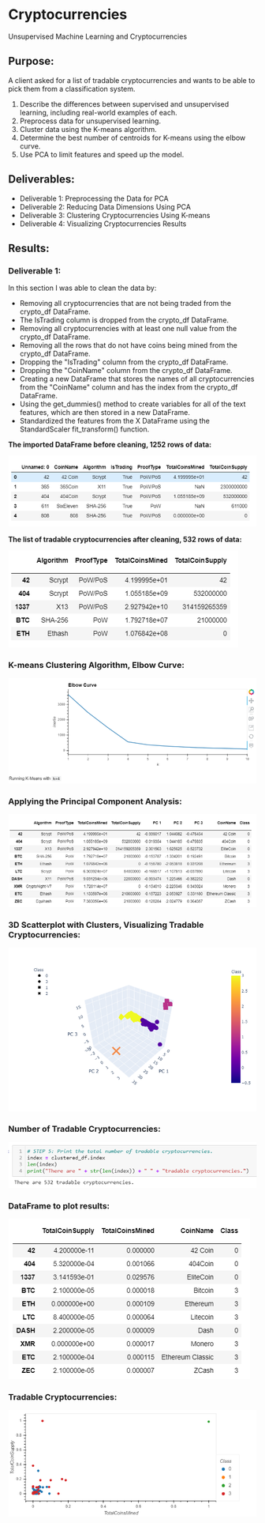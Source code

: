 # Cryptocurrencies
Unsupervised Machine Learning and Cryptocurrencies

## Purpose: 
A client asked for a list of tradable cryptocurrencies and wants to be able to pick them from a classification system.    

1. Describe the differences between supervised and unsupervised learning, including real-world examples of each.
2. Preprocess data for unsupervised learning.
3. Cluster data using the K-means algorithm.
4. Determine the best number of centroids for K-means using the elbow curve.
5. Use PCA to limit features and speed up the model.

## Deliverables:

* Deliverable 1: Preprocessing the Data for PCA
* Deliverable 2: Reducing Data Dimensions Using PCA
* Deliverable 3: Clustering Cryptocurrencies Using K-means
* Deliverable 4: Visualizing Cryptocurrencies Results

## Results:

### Deliverable 1:

In this section I was able to clean the data by:

* Removing all cryptocurrencies that are not being traded from the crypto_df DataFrame.
* The IsTrading column is dropped from the crypto_df DataFrame.
* Removing all cryptocurrencies with at least one null value from the crypto_df DataFrame.
* Removing all the rows that do not have coins being mined from the crypto_df DataFrame.
* Dropping the "IsTrading" column from the crypto_df DataFrame.
* Dropping the "CoinName" column from the crypto_df DataFrame.
* Creating a new DataFrame that stores the names of all cryptocurrencies from the "CoinName" column and has the index from the crypto_df DataFrame.
* Using the get_dummies() method to create variables for all of the text features, which are then stored in a new DataFrame.
* Standardized the features from the X DataFrame using the StandardScaler fit_transform() function.

**The imported DataFrame before cleaning, 1252 rows of data:**

![Pic 1](https://github.com/mpournaras/Cryptocurrencies_Analysis/blob/main/Images/initial_df.PNG)

**The list of tradable cryptocurrencies after cleaning, 532 rows of data:**

![Pic 2](https://github.com/mpournaras/Cryptocurrencies_Analysis/blob/main/Images/clean_df.PNG)

### K-means Clustering Algorithm, Elbow Curve:   
![Pic 3](https://github.com/mpournaras/Cryptocurrencies_Analysis/blob/main/Images/elbow_curve.PNG)

### Applying the Principal Component Analysis:    
![Pic 4](https://github.com/mpournaras/Cryptocurrencies_Analysis/blob/main/Images/PCA_df.PNG)

### 3D Scatterplot with Clusters, Visualizing Tradable Cryptocurrencies:      
![Pic 5](https://github.com/mpournaras/Cryptocurrencies_Analysis/blob/main/Images/3D_model.png)

### Number of Tradable Cryptocurrencies:    
![Pic 6](https://github.com/mpournaras/Cryptocurrencies_Analysis/blob/main/Images/tradable_crypto_count.PNG)

### DataFrame to plot results:    
![Pic 7](https://github.com/mpournaras/Cryptocurrencies_Analysis/blob/main/Images/crypto_df.PNG)

### Tradable Cryptocurrencies:    
![Pic 8](https://github.com/mpournaras/Cryptocurrencies_Analysis/blob/main/Images/tradable_crypto_results.png)
